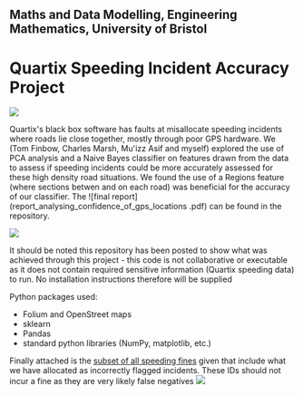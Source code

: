 ## Maths and Data Modelling, Engineering Mathematics, University of Bristol
# Quartix Speeding Incident Accuracy Project
![](https://github.com/DozeyBot/False-Negative-speedAlertIds/blob/main/Birds%20Eye%20View%20Screenshots%20and%20Graphs/GeneratedDataRegionsMapNearLimeLaneRoundabout.png)

Quartix's black box software has faults at misallocate speeding incidents where roads lie close together, mostly through poor GPS hardware. We (Tom Finbow, Charles Marsh, Mu'izz Asif and myself) explored the use of PCA analysis and a Naive Bayes classifier on features drawn from the data to assess if speeding incidents could be more accurately assessed for these high density road situations. We found the use of a Regions feature (where sections betwen and on each road) was beneficial for the accuracy of our classifier. The ![final report](report_analysing_confidence_of_gps_locations .pdf) can be found in the repository.

![](https://github.com/DozeyBot/False-Negative-speedAlertIds/blob/main/Birds%20Eye%20View%20Screenshots%20and%20Graphs/2DGraphsTrainedOnGenDataTestedOnManualData.png)

It should be noted this repository has been posted to show what was achieved through this project - this code is not collaborative or executable as it does not contain required sensitive information (Quartix speeding data) to run. No installation instructions therefore will be supplied

Python packages used:
  - Folium and OpenStreet maps
  - sklearn
  - Pandas
  - standard python libraries (NumPy, matplotlib, etc.)

Finally attached is the [subset of all speeding fines](BadDataIDs) given that include what we have allocated as incorrectly flagged incidents. These IDs should not incur a fine as they are very likely false negatives
![](https://github.com/DozeyBot/False-Negative-speedAlertIds/blob/main/Birds%20Eye%20View%20Screenshots%20and%20Graphs/FinalBadPoints.png)
